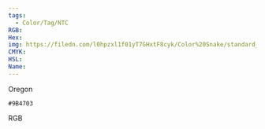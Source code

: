 ```yaml
---
tags:
  - Color/Tag/NTC
RGB:
Hex:
img: https://filedn.com/l0hpzxl1f01yT7GHxtF8cyk/Color%20Snake/standard_csv_to_svg/9B4703.svg
CMYK:
HSL:
Name:
---
```

Oregon
```palette
#9B4703
```
RGB
